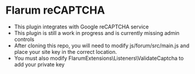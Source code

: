 # Flarum reCAPTCHA

* This plugin integrates with Google reCAPTCHA service
* This plugin is still a work in progress and is currently missing admin controls
* After cloning this repo, you will need to modify js/forum/src/main.js and place your site key in the correct location.
* You must also modify FlarumExtensions\Listeners\ValidateCaptcha to add your private key
